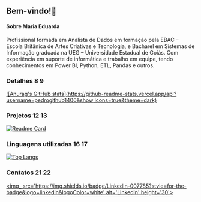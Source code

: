 ## Bem-vindo!👋

#### Sobre Maria Eduarda
Profissional formada em Analista de Dados em formação pela EBAC – Escola Britânica de Artes Criativas e Tecnologia, 
e Bacharel em Sistemas de Informação graduada na UEG – Universidade Estadual de Goiás. Com experiência em suporte de 
informática e trabalho em equipe, tendo conhecimentos em Power BI, Python, ETL, Pandas e outros.

### Detalhes 8 9 
[![Anurag's GitHub stats](https://github-readme-stats.vercel.app/api?username=pedrogithub1406&show icons=true&theme=dark)](https://github.com/anuraghazra/github-readme-stats)

### Projetos 12 13 
[![Readme Card](https://github-readme-stats.vercel.app/api/pin/?username=mariaefoliveira&repo=Analise-de-Dados&theme=dark)](https://github.com/anuraghazra/github-readme-stats)

### Linguagens utilizadas 16 17 
[![Top Langs](https://github-readme-stats.vercel.app/api/top-langs/?username=mariaefoliveira&layout=compact)](https://github.com/anuraghazra/github-readme-stats)

### Contatos 21 22 
[<img_ src='https://img.shields.io/badge/LinkedIn-007785?style=for-the-badge&logo=linkedin&logoColor=white' alt='Linkedin' height='30'>](https://www.linkedin.com/in/maria-eduarda-falcao-de-oliveira/)
